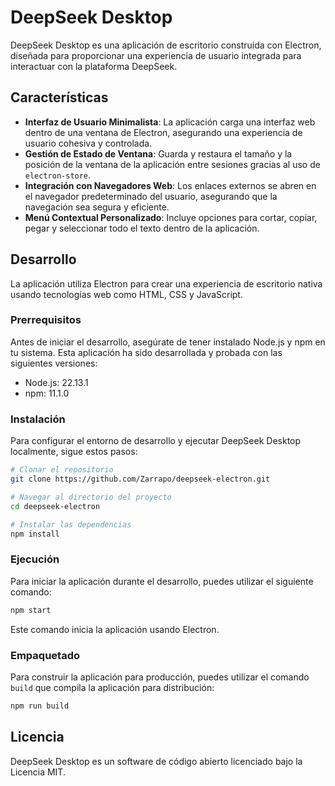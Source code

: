 # DeepSeek Desktop

DeepSeek Desktop es una aplicación de escritorio construida con Electron, diseñada para proporcionar una experiencia de usuario integrada para interactuar con la plataforma DeepSeek.

## Características

- **Interfaz de Usuario Minimalista**: La aplicación carga una interfaz web dentro de una ventana de Electron, asegurando una experiencia de usuario cohesiva y controlada.
- **Gestión de Estado de Ventana**: Guarda y restaura el tamaño y la posición de la ventana de la aplicación entre sesiones gracias al uso de `electron-store`.
- **Integración con Navegadores Web**: Los enlaces externos se abren en el navegador predeterminado del usuario, asegurando que la navegación sea segura y eficiente.
- **Menú Contextual Personalizado**: Incluye opciones para cortar, copiar, pegar y seleccionar todo el texto dentro de la aplicación.

## Desarrollo

La aplicación utiliza Electron para crear una experiencia de escritorio nativa usando tecnologías web como HTML, CSS y JavaScript.

### Prerrequisitos

Antes de iniciar el desarrollo, asegúrate de tener instalado Node.js y npm en tu sistema. Esta aplicación ha sido desarrollada y probada con las siguientes versiones:

- Node.js: 22.13.1
- npm: 11.1.0

### Instalación

Para configurar el entorno de desarrollo y ejecutar DeepSeek Desktop localmente, sigue estos pasos:

```bash
# Clonar el repositorio
git clone https://github.com/Zarrapo/deepseek-electron.git

# Navegar al directorio del proyecto
cd deepseek-electron

# Instalar las dependencias
npm install
```

### Ejecución

Para iniciar la aplicación durante el desarrollo, puedes utilizar el siguiente comando:

```bash
npm start
```

Este comando inicia la aplicación usando Electron.

### Empaquetado

Para construir la aplicación para producción, puedes utilizar el comando `build` que compila la aplicación para distribución:

```bash
npm run build
```

## Licencia

DeepSeek Desktop es un software de código abierto licenciado bajo la Licencia MIT.
